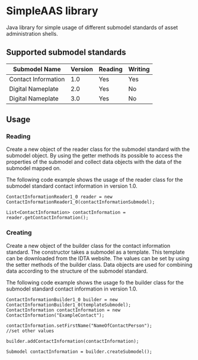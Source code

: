 # SimpleAAS library
Java library for simple usage of different submodel standards of asset administration shells.

## Supported submodel standards
| Submodel Name | Version | Reading | Writing |
|----|----|----|---------|
| Contact Information | 1.0 | Yes | Yes |
| Digital Nameplate | 2.0 | Yes | No |
| Digital Nameplate | 3.0 | Yes | No |

## Usage
### Reading
Create a new object of the reader class for the submodel standard with the submodel object.
By using the getter methods its possible to access the properties of the submodel and collect data objects with the data
of the submodel mapped on.

The following code example shows the usage of the reader class for the submodel standard contact information in version 1.0.
```
ContactInformationReader1_0 reader = new ContactInformationReader1_0(contactInformationSubmodel);

List<ContactInformation> contactInformation = reader.getContactInformation();
```
### Creating
Create a new object of the builder class for the contact information standard.
The constructor takes a submodel as a template.
This template can be downloaded from the IDTA website.
The values can be set by using the setter methods of the builder class.
Data objects are used for combining data according to the structure of the submodel standard.

The following code example shows the usage fo the builder class for the submodel standard contact information in version 1.0.
```
ContactInformationBuilder1_0 builder = new ContactInformationBuilder1_0(templateSubmodel);
ContactInformation contactInformation = new ContactInformation("ExampleContact");

contactInformation.setFirstName("NameOfContactPerson");
//set other values

builder.addContactInformation(contactInformation);

Submodel contactInformation = builder.createSubmodel();
```
